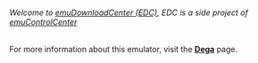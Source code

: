 ###### Welcome to [emuDownloadCenter (EDC)](https://github.com/PhoenixInteractiveNL/emuDownloadCenter/wiki/), EDC is a side project of [emuControlCenter](https://github.com/PhoenixInteractiveNL/emuControlCenter/wiki/)

For more information about this emulator, visit the [**Dega**](https://github.com/PhoenixInteractiveNL/emuDownloadCenter/wiki/Emulator-dega#menu) page.
